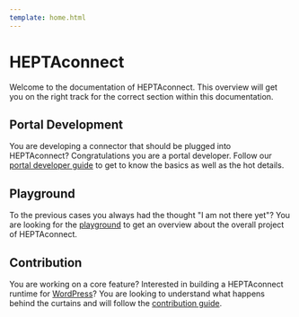 ```yaml
---
template: home.html
---
```


# HEPTAconnect

Welcome to the documentation of HEPTAconnect.
This overview will get you on the right track for the correct section within this documentation.


## Portal Development

You are developing a connector that should be plugged into HEPTAconnect?
Congratulations you are a portal developer.
Follow our [portal developer guide](./guides/portal-developer/index.md) to get to know the basics as well as the hot details.

<!-- TODO Add integrator guide -->

<!-- TODO Add administrator guide -->


## Playground

To the previous cases you always had the thought "I am not there yet"?
You are looking for the [playground](./guides/playground/index.md) to get an overview about the overall project of HEPTAconnect.


## Contribution

You are working on a core feature?
Interested in building a HEPTAconnect runtime for [WordPress](https://wordpress.com/)?
You are looking to understand what happens behind the curtains and will follow the [contribution guide](./guides/contributor/index.md).

<!-- TODO Improve landing page -->
